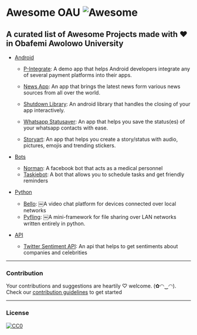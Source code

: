 # Awesome OAU ![Awesome](https://cdn.rawgit.com/sindresorhus/awesome/d7305f38d29fed78fa85652e3a63e154dd8e8829/media/badge.svg)
A curated list of Awesome Projects made with ❤ in Obafemi Awolowo University
---
- [Android](#android)

  - [P-Integrate](http://github.com/TaslimOseni/P-Integrate): A demo app that helps Android developers integrate any of several payment platforms into their apps.
    
  - [News App](https://play.google.com/store/apps/details?id=ng.codebag.newsapp): An app that brings the latest news form various news sources from all over the world.

  - [Shutdown Library](https://github.com/emmanuelkehinde/Shutdown): An android library that handles the closing of your app interactively.

  - [Whatsapp Statusaver](https://play.google.com/store/apps/details?id=com.hashcode.whatsstatussaver): An app that helps you save the status(es) of your whatsapp contacts with ease. 
      
  - [Storyart](https://t.co/eo7ERxVhkb): An app that helps you create a story/status with audio, pictures, emojis and trending stickers.



- [Bots](#bot)
    - [Norman](https://github.com/Olamyy/ProjectNorman): A facebook bot that acts as a medical personnel
    - [Taskiebot](https://github.com/elseagle/taskiebot): A bot that allows you to schedule tasks and get friendly reminders
     
     
     
- [Python](#python)
  - [Bello](https://github.com/phvash/bello): ￼A video chat platform for devices connected over local networks
  - [Pyfling](https://github.com/phvash/pyfing): ￼A mini-framework for file sharing over LAN networks written entirely in python.
  
  
  
- [API](#api)
  - [Twitter Sentiment API](https://github.com/elseagle/sentiment_analysis): An api that helps to get sentiments about companies and celebrities
  

---
### Contribution
Your contributions and suggestions are heartily ♡ welcome. (✿◠‿◠). Check our [contribution guidelines](https://github.com/butroad20/awesome-oau/blob/master/CONTRIBUTING.md) to get started


---
### License
[![CC0](http://i.creativecommons.org/p/zero/1.0/88x31.png)](http://creativecommons.org/publicdomain/zero/1.0/)
